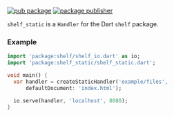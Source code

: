 [![pub package](https://img.shields.io/pub/v/shelf_static.svg)](https://pub.dev/packages/shelf_static)
[![package publisher](https://img.shields.io/pub/publisher/shelf_static.svg)](https://pub.dev/packages/shelf_static/publisher)

`shelf_static` is a `Handler` for the Dart `shelf` package.

### Example
```dart
import 'package:shelf/shelf_io.dart' as io;
import 'package:shelf_static/shelf_static.dart';

void main() {
  var handler = createStaticHandler('example/files',
      defaultDocument: 'index.html');

  io.serve(handler, 'localhost', 8080);
}
```
